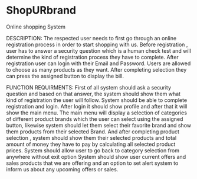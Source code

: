 # ShopURbrand

Online shopping System 

DESCRIPTION:
The respected user needs to first go through an online registration process in order to start shopping with us. Before registration , user has to answer a security question which is a human check test and will determine the kind of registration process they have to complete.  After registration user can login with their Email and Password. Users are allowed to choose as many products as they want. After completing selection they can press the assigned button to display the bill.

FUNCTION REQUIRMENTS:
First of all system should ask a security question and based on that answer, the system should show them what kind of registration the user will follow. System should be able to complete registration and login. After login it should show profile and after that it will show the  main menu. The main menu will display a selection of categories of different product brands which the user can select using the assigned button, likewise system should let them select their favorite brand and show them products from their selected Brand. And after completing product selection , system should show them their selected products and total amount of money they have to pay by calculating all selected product prices. System should allow user to go back to category selection from anywhere without exit option
System should show user current offers and sales products that we are offering and an option to set alert system to inform us about any upcoming offers or sales.   


